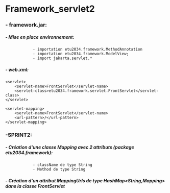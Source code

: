 # Framework_servlet2

### - framework.jar:


##### - Mise en place environnement:
                - importation etu2034.framework.MethodAnnotation
                - importation etu2034.framework.ModelView;
                - import jakarta.servlet.*   

##### - web.xml:
    <servlet>
        <servlet-name>FrontServlet</servlet-name>
        <servlet-class>etu2034.framework.servlet.FrontServlet</servlet-class>
    </servlet>

    <servlet-mapping>
        <servlet-name>FrontServlet</servlet-name>
        <url-pattern>/</url-pattern>
    </servlet-mapping>


### -SPRINT2:

##### - Création d'une classe Mapping avec 2 attributs (package etu2034.framework):
                - className de type String
                - Method de type String
##### - Création d'un attribut MappingUrls de type HashMap<String,Mapping> dans la classe FrontServlet
